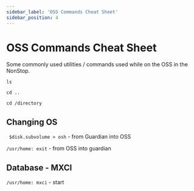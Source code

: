 ```yaml
---
sidebar_label: 'OSS Commands Cheat Sheet'
sidebar_position: 4
---
```


# OSS Commands Cheat Sheet

Some commonly used utilities / commands used while on the OSS in the NonStop.

```ls```

```cd ..```

```cd /directory```

## Changing OS
``` $disk.subvolume > osh``` - from Guardian into OSS

```/usr/home: exit``` - from OSS into guardian


## Database - MXCI
``` /usr/home: mxci ``` - start 

